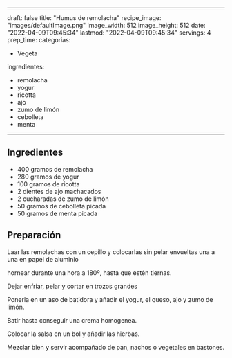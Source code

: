 
---
draft: false
title: "Humus de remolacha"
recipe_image: "images/defaultImage.png"
image_width: 512
image_height: 512
date: "2022-04-09T09:45:34"
lastmod: "2022-04-09T09:45:34"
servings: 4
prep_time: 
categorias:
  - Vegeta

ingredientes:
  - remolacha
  - yogur
  - ricotta
  - ajo
  - zumo de limón
  - cebolleta
  - menta
---

## Ingredientes
- 400 gramos de remolacha
- 280 gramos de yogur
- 100 gramos de ricotta
- 2 dientes de ajo machacados
- 2 cucharadas de zumo de limón
- 50 gramos de cebolleta picada
- 50 gramos de menta picada

## Preparación
Laar las remolachas con un cepillo y colocarlas sin pelar envueltas una a una en papel de aluminio

hornear durante una hora a 180º, hasta que estén tiernas.

Dejar enfriar, pelar y cortar en trozos grandes

Ponerla en un aso de batidora y añadir el yogur, el queso, ajo y zumo de limón. 

Batir hasta conseguir una crema homogenea.

Colocar la salsa en un bol y añadir las hierbas. 

Mezclar bien y servir acompañado de pan, nachos o vegetales en bastones.



